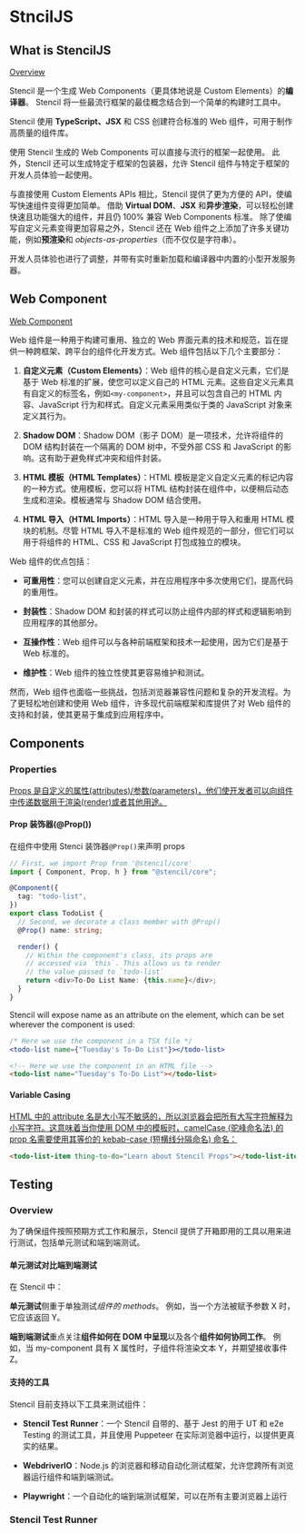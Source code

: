 # StncilJS

## What is StencilJS

[Overview](https://stenciljs.com/docs/introduction)

Stencil 是一个生成 Web Components（更具体地说是 Custom Elements）的**编译器**。 Stencil 将一些最流行框架的最佳概念结合到一个简单的构建时工具中。

Stencil 使用 **TypeScript、JSX** 和 CSS 创建符合标准的 Web 组件，可用于制作高质量的组件库。

使用 Stencil 生成的 Web Components 可以直接与流行的框架一起使用。 此外，Stencil 还可以生成特定于框架的包装器，允许 Stencil 组件与特定于框架的开发人员体验一起使用。

与直接使用 Custom Elements APIs 相比，Stencil 提供了更为方便的 API，使编写快速组件变得更加简单。 借助 **Virtual DOM**、**JSX** 和**异步渲染**，可以轻松创建快速且功能强大的组件，并且仍 100% 兼容 Web Components 标准。 除了使编写自定义元素变得更加容易之外，Stencil 还在 Web 组件之上添加了许多关键功能，例如**预渲染**和 _objects-as-properties_（而不仅仅是字符串）。

开发人员体验也进行了调整，并带有实时重新加载和编译器中内置的小型开发服务器。

## Web Component

[Web Component](https://developer.mozilla.org/zh-CN/docs/Web/API/Web_components)

Web 组件是一种用于构建可重用、独立的 Web 界面元素的技术和规范，旨在提供一种跨框架、跨平台的组件化开发方式。Web 组件包括以下几个主要部分：

1. **自定义元素（Custom Elements）**：Web 组件的核心是自定义元素，它们是基于 Web 标准的扩展，使您可以定义自己的 HTML 元素。这些自定义元素具有自定义的标签名，例如`<my-component>`，并且可以包含自己的 HTML 内容、JavaScript 行为和样式。自定义元素采用类似于类的 JavaScript 对象来定义其行为。

2. **Shadow DOM**：Shadow DOM（影子 DOM）是一项技术，允许将组件的 DOM 结构封装在一个隔离的 DOM 树中，不受外部 CSS 和 JavaScript 的影响。这有助于避免样式冲突和组件封装。

3. **HTML 模板（HTML Templates）**：HTML 模板是定义自定义元素的标记内容的一种方式。使用模板，您可以将 HTML 结构封装在组件中，以便稍后动态生成和渲染。模板通常与 Shadow DOM 结合使用。

4. **HTML 导入（HTML Imports）**：HTML 导入是一种用于导入和重用 HTML 模块的机制。尽管 HTML 导入不是标准的 Web 组件规范的一部分，但它们可以用于将组件的 HTML、CSS 和 JavaScript 打包成独立的模块。

Web 组件的优点包括：

- **可重用性**：您可以创建自定义元素，并在应用程序中多次使用它们，提高代码的重用性。

- **封装性**：Shadow DOM 和封装的样式可以防止组件内部的样式和逻辑影响到应用程序的其他部分。

- **互操作性**：Web 组件可以与各种前端框架和技术一起使用，因为它们是基于 Web 标准的。

- **维护性**：Web 组件的独立性使其更容易维护和测试。

然而，Web 组件也面临一些挑战，包括浏览器兼容性问题和复杂的开发流程。为了更轻松地创建和使用 Web 组件，许多现代前端框架和库提供了对 Web 组件的支持和封装，使其更易于集成到应用程序中。

## Components

### Properties

[Props 是自定义的属性(attributes)/参数(parameters)，他们使开发者可以向组件中传递数据用于渲染(render)或者其他用途。](https://stenciljs.com/docs/properties)

#### Prop 装饰器(@Prop())

在组件中使用 Stenci 装饰器`@Prop()`来声明 props

```ts
// First, we import Prop from '@stencil/core'
import { Component, Prop, h } from "@stencil/core";

@Component({
  tag: "todo-list",
})
export class TodoList {
  // Second, we decorate a class member with @Prop()
  @Prop() name: string;

  render() {
    // Within the component's class, its props are
    // accessed via `this`. This allows us to render
    // the value passed to `todo-list`
    return <div>To-Do List Name: {this.name}</div>;
  }
}
```

Stencil will expose name as an attribute on the element, which can be set wherever the component is used:

```jsx
/* Here we use the component in a TSX file */
<todo-list name={"Tuesday's To-Do List"}></todo-list>
```

```html
<!-- Here we use the component in an HTML file -->
<todo-list name="Tuesday's To-Do List"></todo-list>
```

#### Variable Casing

[HTML 中的 attribute 名是大小写不敏感的，所以浏览器会把所有大写字符解释为小写字符。这意味着当你使用 DOM 中的模板时，camelCase (驼峰命名法) 的 prop 名需要使用其等价的 kebab-case (短横线分隔命名) 命名：](https://v2.cn.vuejs.org/v2/guide/components-props.html#Prop-%E7%9A%84%E5%A4%A7%E5%B0%8F%E5%86%99-camelCase-vs-kebab-case)

```html
<todo-list-item thing-to-do="Learn about Stencil Props"></todo-list-item>
```

## Testing

### Overview

为了确保组件按照预期方式工作和展示，Stencil 提供了开箱即用的工具以用来进行测试，包括单元测试和端到端测试。

#### 单元测试对比端到端测试

在 Stencil 中：

**单元测试**侧重于单独测试*组件的 methods*。 例如，当一个方法被赋予参数 X 时，它应该返回 Y。

**端到端测试**重点关注**组件如何在 DOM 中呈现**以及各个**组件如何协同工作**。 例如，当 my-component 具有 X 属性时，子组件将渲染文本 Y，并期望接收事件 Z。

#### 支持的工具

Stencil 目前支持以下工具来测试组件：

- **Stencil Test Runner**：一个 Stencil 自带的、基于 Jest 的用于 UT 和 e2e Testing 的测试工具，并且使用 Puppeteer 在实际浏览器中运行，以提供更真实的结果。

- **WebdriverIO**：Node.js 的浏览器和移动自动化测试框架，允许您跨所有浏览器运行组件和端到端测试。

- **Playwright**：一个自动化的端到端测试框架，可以在所有主要浏览器上运行

### Stencil Test Runner

####
